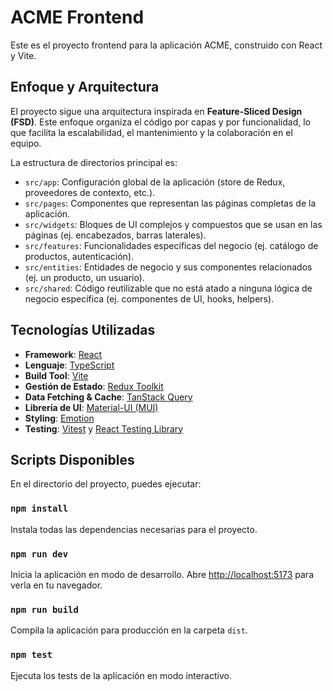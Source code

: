 # ACME Frontend

Este es el proyecto frontend para la aplicación ACME, construido con React y Vite.

## Enfoque y Arquitectura

El proyecto sigue una arquitectura inspirada en **Feature-Sliced Design (FSD)**. Este enfoque organiza el código por capas y por funcionalidad, lo que facilita la escalabilidad, el mantenimiento y la colaboración en el equipo.

La estructura de directorios principal es:

-   `src/app`: Configuración global de la aplicación (store de Redux, proveedores de contexto, etc.).
-   `src/pages`: Componentes que representan las páginas completas de la aplicación.
-   `src/widgets`: Bloques de UI complejos y compuestos que se usan en las páginas (ej. encabezados, barras laterales).
-   `src/features`: Funcionalidades específicas del negocio (ej. catálogo de productos, autenticación).
-   `src/entities`: Entidades de negocio y sus componentes relacionados (ej. un producto, un usuario).
-   `src/shared`: Código reutilizable que no está atado a ninguna lógica de negocio específica (ej. componentes de UI, hooks, helpers).

## Tecnologías Utilizadas

-   **Framework**: [React](https://react.dev/)
-   **Lenguaje**: [TypeScript](https://www.typescriptlang.org/)
-   **Build Tool**: [Vite](https://vitejs.dev/)
-   **Gestión de Estado**: [Redux Toolkit](https://redux-toolkit.js.org/)
-   **Data Fetching & Cache**: [TanStack Query](https://tanstack.com/query/latest)
-   **Librería de UI**: [Material-UI (MUI)](https://mui.com/)
-   **Styling**: [Emotion](https://emotion.sh/docs/introduction)
-   **Testing**: [Vitest](https://vitest.dev/) y [React Testing Library](https://testing-library.com/docs/react-testing-library/intro/)

## Scripts Disponibles

En el directorio del proyecto, puedes ejecutar:

### `npm install`

Instala todas las dependencias necesarias para el proyecto.

### `npm run dev`

Inicia la aplicación en modo de desarrollo.
Abre [http://localhost:5173](http://localhost:5173) para verla en tu navegador.

### `npm run build`

Compila la aplicación para producción en la carpeta `dist`.

### `npm test`

Ejecuta los tests de la aplicación en modo interactivo.
